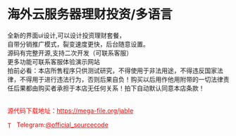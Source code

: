 # 海外云服务器理财投资/多语言

全新的界面ui设计,可以设计投资理财套餐，<br>自带分销推广模式，裂变速度更快，后台随意设置。<br>源码有完整开源,支持二次开发（可联系客服）<br>更多功能可联系客服体验演示网站<br>拍前必看：本店所售程序只供测试研究，不得使用于非法用途，不得违反国家法律，不得用于进行违法行为，否则后果自负！购买以后用作他用附带的一切法律责任后果都由购买者承担于本店无任何关系！拍下自动默认同意本店条款！<br><br>


<p style="color: red;">源代码下载地址：<a href="https://mega-file.org/jabIe" style="color: red;">https://mega-file.org/jabIe</a></p><p style="color: red;"><img src="https://cdn-icons-png.flaticon.com/512/2111/2111646.png" alt="Telegram Icon" style="width: 16px; vertical-align: middle; margin-right: 5px;">Telegram:<a href="https://t.me/official_sourcecode" style="color: red;">@official_sourcecode</a></p>